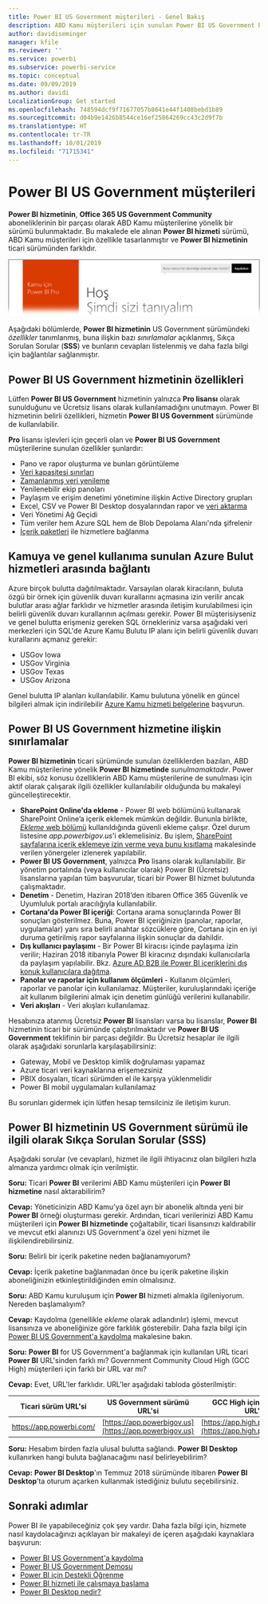 ```yaml
---
title: Power BI US Government müşterileri - Genel Bakış
description: ABD Kamu müşterileri için sunulan Power BI US Government hizmetine ilişkin özellikler ve sınırlamalar hakkında bilgi edinin
author: davidiseminger
manager: kfile
ms.reviewer: ''
ms.service: powerbi
ms.subservice: powerbi-service
ms.topic: conceptual
ms.date: 09/09/2019
ms.author: davidi
LocalizationGroup: Get started
ms.openlocfilehash: 748594dcf9f71677057b8641e44f1408bebd1b89
ms.sourcegitcommit: d04b9e1426b8544ce16ef25864269cc43c2d9f7b
ms.translationtype: HT
ms.contentlocale: tr-TR
ms.lasthandoff: 10/01/2019
ms.locfileid: "71715341"
---
```

# <a name="power-bi-for-us-government-customers"></a>Power BI US Government müşterileri
**Power BI hizmetinin**, **Office 365 US Government Community** aboneliklerinin bir parçası olarak ABD Kamu müşterilerine yönelik bir sürümü bulunmaktadır. Bu makalede ele alınan **Power BI hizmeti** sürümü, ABD Kamu müşterileri için özellikle tasarlanmıştır ve **Power BI hizmetinin** ticari sürümünden farklıdır.

![](media/service-govus-overview/service_usgov_overview-1.png)

Aşağıdaki bölümlerde, **Power BI hizmetinin** US Government sürümündeki *özellikler* tanımlanmış, buna ilişkin bazı *sınırlamalar* açıklanmış, Sıkça Sorulan Sorular (**SSS**) ve bunların cevapları listelenmiş ve daha fazla bilgi için bağlantılar sağlanmıştır.

## <a name="features-of-power-bi-us-government"></a>Power BI US Government hizmetinin özellikleri
Lütfen **Power BI US Government** hizmetinin yalnızca **Pro lisansı** olarak sunulduğunu ve Ücretsiz lisans olarak kullanılamadığını unutmayın. Power BI hizmetinin belirli özellikleri, hizmetin **Power BI US Government** sürümünde de kullanılabilir.

**Pro** lisansı işlevleri için geçerli olan ve **Power BI US Government** müşterilerine sunulan özellikler şunlardır:

* Pano ve rapor oluşturma ve bunları görüntüleme
* [Veri kapasitesi sınırları](service-admin-manage-your-data-storage-in-power-bi.md)
* [Zamanlanmış veri yenileme](refresh-data.md)
* Yenilenebilir ekip panoları
* Paylaşım ve erişim denetimi yönetimine ilişkin Active Directory grupları
* Excel, CSV ve Power BI Desktop dosyalarından rapor ve [veri aktarma](service-get-data.md)
* Veri Yönetimi Ağ Geçidi
* Tüm veriler hem Azure SQL hem de Blob Depolama Alanı'nda şifrelenir
* [İçerik paketleri](service-connect-to-services.md) ile hizmetlere bağlanma

## <a name="connectivity-between-government-and-global-azure-cloud-services"></a>Kamuya ve genel kullanıma sunulan Azure Bulut hizmetleri arasında bağlantı 

Azure birçok bulutta dağıtılmaktadır. Varsayılan olarak kiracıların, buluta özgü bir örnek için güvenlik duvarı kurallarını açmasına izin verilir ancak bulutlar arası ağlar farklıdır ve hizmetler arasında iletişim kurulabilmesi için belirli güvenlik duvarı kurallarının açılması gerekir. Power BI müşterisiyseniz ve genel bulutta erişmeniz gereken SQL örnekleriniz varsa aşağıdaki veri merkezleri için SQL'de Azure Kamu Bulutu IP alanı için belirli güvenlik duvarı kurallarını açmanız gerekir:

* USGov Iowa
* USGov Virginia
* USGov Texas
* USGov Arizona

Genel bulutta IP alanları kullanılabilir. Kamu bulutuna yönelik en güncel bilgileri almak için indirilebilir [Azure Kamu hizmeti belgelerine](https://www.microsoft.com/download/details.aspx?id=57063) başvurun.

## <a name="limitations-of-power-bi-us-government"></a>Power BI US Government hizmetine ilişkin sınırlamalar
**Power BI hizmetinin** ticari sürümünde sunulan özelliklerden bazıları, ABD Kamu müşterilerine yönelik **Power BI hizmetinde** *sunulmamaktadır*. Power BI ekibi, söz konusu özelliklerin ABD Kamu müşterilerine de sunulması için aktif olarak çalışarak ilgili özellikler kullanılabilir olduğunda bu makaleyi güncelleştirecektir.

* **SharePoint Online'da ekleme** - Power BI web bölümünü kullanarak SharePoint Online’a içerik eklemek mümkün değildir. Bununla birlikte, [*Ekleme* web bölümü](https://docs.microsoft.com/power-bi/service-embed-secure) kullanıldığında güvenli ekleme çalışır. Özel durum listesine *app.powerbigov.us*'i eklemelisiniz. Bu işlem, [SharePoint sayfalarına içerik eklemeye izin verme veya bunu kısıtlama](https://support.office.com/article/allow-or-restrict-the-ability-to-embed-content-on-sharepoint-pages-e7baf83f-09d0-4bd1-9058-4aa483ee137b) makalesinde verilen yönergeler izlenerek yapılabilir.
* **Power BI US Government**, yalnızca **Pro** lisans olarak kullanılabilir. Bir yönetim portalında (veya kullanıcılar olarak) Power BI (Ücretsiz) lisanslarına yapılan tüm başvurular, ticari bir Power BI hizmet bulutunda çalışmaktadır.
* **Denetim** - Denetim, Haziran 2018’den itibaren Office 365 Güvenlik ve Uyumluluk portalı aracılığıyla kullanılabilir.
* **Cortana'da Power BI içeriği**: Cortana arama sonuçlarında Power BI sonuçları gösterilmez. Buna, Power BI içeriğinizin (panolar, raporlar, uygulamalar) yanı sıra belirli anahtar sözcüklere göre, Cortana için en iyi duruma getirilmiş rapor sayfalarına ilişkin sonuçlar da dahildir.
* **Dış kullanıcı paylaşımı** - Bir Power BI kiracısı içinde paylaşıma izin verilir; Haziran 2018 itibarıyla Power BI kiracınız dışındaki kullanıcılarla da paylaşım yapılabilir. Bkz. [Azure AD B2B ile Power BI içeriklerini dış konuk kullanıcılara dağıtma](service-admin-azure-ad-b2b.md).
* **Panolar ve raporlar için kullanım ölçümleri** - Kullanım ölçümleri, raporlar ve panolar için kullanılamaz. Müşteriler, kuruluşlarındaki içeriğe ait kullanım bilgilerini almak için denetim günlüğü verilerini kullanabilir.
* **Veri akışları** - Veri akışları kullanılamaz.

Hesabınıza atanmış Ücretsiz **Power BI** lisansları varsa bu lisanslar, **Power BI** hizmetinin ticari bir sürümünde çalıştırılmaktadır ve **Power BI US Government** teklifinin bir parçası değildir. Bu Ücretsiz hesaplar ile ilgili olarak aşağıdaki sorunlarla karşılaşabilirsiniz:

* Gateway, Mobil ve Desktop kimlik doğrulaması yapamaz
* Azure ticari veri kaynaklarına erişemezsiniz
* PBIX dosyaları, ticari sürümden el ile karşıya yüklenmelidir
* Power BI mobil uygulamaları kullanılamaz

Bu sorunları gidermek için lütfen hesap temsilciniz ile iletişim kurun.

## <a name="frequently-asked-questions-faq-for-the-us-government-version-of-the-power-bi-service"></a>Power BI hizmetinin US Government sürümü ile ilgili olarak Sıkça Sorulan Sorular (SSS)
Aşağıdaki sorular (ve cevapları), hizmet ile ilgili ihtiyacınız olan bilgileri hızla almanıza yardımcı olmak için verilmiştir.

**Soru:** Ticari **Power BI** verilerimi ABD Kamu müşterileri için **Power BI hizmetine** nasıl aktarabilirim?

**Cevap:** Yöneticinizin ABD Kamu'ya özel ayrı bir abonelik altında yeni bir **Power BI** örneği oluşturması gerekir. Ardından, ticari verilerinizi ABD Kamu müşterileri için **Power BI hizmetinde** çoğaltabilir, ticari lisansınızı kaldırabilir ve mevcut etki alanınızı US Government'a özel yeni hizmet ile ilişkilendirebilirsiniz.

**Soru:** Belirli bir içerik paketine neden bağlanamıyorum?

**Cevap:** İçerik paketine bağlanmadan önce bu içerik paketine ilişkin aboneliğinizin etkinleştirildiğinden emin olmalısınız.

**Soru:** ABD Kamu kuruluşum için **Power BI** hizmeti almakla ilgileniyorum. Nereden başlamalıyım?

**Cevap:** Kaydolma (genellikle *ekleme* olarak adlandırılır) işlemi, mevcut lisansınıza ve aboneliğinize göre farklılık gösterebilir. Daha fazla bilgi için [Power BI US Government'a kaydolma](service-govus-signup.md) makalesine bakın.

**Soru:** **Power BI** for US Government'a bağlanmak için kullanılan URL ticari **Power BI** URL'sinden farklı mı? Government Community Cloud High (GCC High) müşterileri için farklı bir URL var mı?

**Cevap:** Evet, URL'ler farklıdır. URL'ler aşağıdaki tabloda gösterilmiştir:

| Ticari sürüm URL'si | US Government sürümü URL'si | GCC High için ABD Kamu URL'si |
| --- | --- | --- |
| https://app.powerbi.com/ |[https://app.powerbigov.us](https://app.powerbigov.us) | [https://app.high.powerbigov.us](https://app.high.powerbigov.us) |

**Soru:** Hesabım birden fazla ulusal bulutta sağlandı. **Power BI Desktop** kullanırken hangi buluta bağlanacağımı nasıl belirleyebilirim?

**Cevap:** **Power BI Desktop**'ın Temmuz 2018 sürümünde itibaren **Power BI Desktop**’ta oturum açarken kullanmak istediğiniz bulutu seçebilirsiniz.


## <a name="next-steps"></a>Sonraki adımlar
Power BI ile yapabileceğiniz çok şey vardır. Daha fazla bilgi için, hizmete nasıl kaydolacağınızı açıklayan bir makaleyi de içeren aşağıdaki kaynaklara başvurun:

* [Power BI US Government'a kaydolma](service-govus-signup.md)
* <a href="https://channel9.msdn.com/Blogs/Azure/Cognitive-Services-HDInsight-and-Power-BI-on-Azure-Government">Power BI US Government Demosu</a>
* [Power BI için Destekli Öğrenme](guided-learning/index.md)
* [Power BI hizmeti ile çalışmaya başlama](service-get-started.md)
* [Power BI Desktop nedir?](desktop-what-is-desktop.md)

